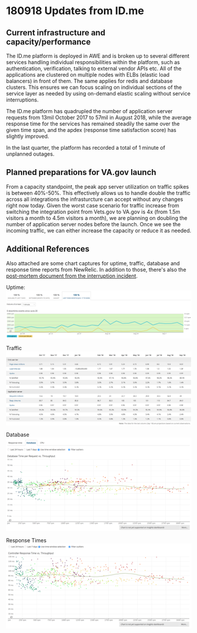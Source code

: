 # 180918 Updates from ID.me

## Current infrastructure and capacity/performance

The ID.me platform is deployed in AWE and is broken up to several different services handling individual responsibilities within the platform, such as authentication, verification, talking to external vendor APIs etc. 
All of the applications are clustered on multiple nodes with  ELBs (elastic load balancers) in front of them. The same applies for redis and database clusters. 
This ensures we can focus scaling on individual sections of the service layer as needed by using on-demand elastic scaling without service interruptions.

The ID.me platform has quadrupled the number of application server requests from 13mil October 2017 to 57mil in August 2018, while the 
average response time for the services has remained steadily the same over the given time span, and the apdex (response time satisfaction score) has slightly improved. 

In the last quarter, the platform has recorded a total of 1 minute of unplanned outages. 

## Planned preparations for VA.gov launch

From a capacity standpoint, the peak app server utilization on traffic spikes is between 40%-50%. This effectively allows us to handle double the traffic across all integrations 
the infrasturcture can accept without any changes right now today. Given the worst case scenario for traffic increase from switching the integration point from 
Vets.gov to VA.gov is 4x (from 1.5m visitors a month to 4.5m visitors a month), we are planning on doubling the  number of application server nodes before the launch. 
Once we see the incoming traffic, we can either increase the capacity or reduce it as needed.

## Additional References
Also attached are some chart captures for uptime, traffic, database and response time reports from NewRelic.
In addition to those, there's also the [post-mortem document from the interruption incident](https://github.com/department-of-veterans-affairs/va.gov-team/blob/master/products/identity/login/idme/va-gov-launch/171201-document-processing-issue.md).

Uptime:
![uptime](https://github.com/department-of-veterans-affairs/va.gov-team/blob/master/products/identity/login/idme/va-gov-launch/uptime.png)

Traffic
![traffic](https://github.com/department-of-veterans-affairs/va.gov-team/blob/master/products/identity/login/idme/va-gov-launch/traffic.png)

Database
![database](https://github.com/department-of-veterans-affairs/va.gov-team/blob/master/products/identity/login/idme/va-gov-launch/database.png)

Response Times
![response times](https://github.com/department-of-veterans-affairs/va.gov-team/blob/master/products/identity/login/idme/va-gov-launch/response-time-1.png)
